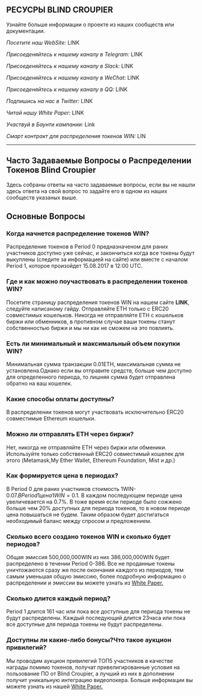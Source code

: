 ## РЕСУСРЫ BLIND CROUPIER
Узнайте больше информации о проекте из наших сообществ или документации.

*Посетите наш WebSite:* LINK

*Присоеденяйтесь к нашему каналу в Telegram:* LINK

*Присоеденяйтесь к нашему каналу в Slack:* LINK 

*Присоеденяйтесь к нашему каналу в WeChat:* LINK 

*Присоеденяйтесь к нашему каналу в QQ:* LINK 

*Подпишись на нас в Twitter:* LINK

*Читай нашу White Paper:* LINK

*Участвуй в Баунти кампании:* Link

*Смарт контракт для распределения токенов WIN:* LIN

---

## Часто Задаваемые Вопросы о Распределении Токенов Blind Croupier
Здесь собраны ответы на часто задаваемые вопросы, если вы не нашли здесь ответа на свой вопрос то задайте его в одном из наших сообществ указаных выше.

## Основные Вопросы


### Когда начнется распределение токенов WIN?
Распределение токенов в Period 0 предназначеном для раних участников доступно уже сейчас, и закончиться когда все токены будут выкуплены (следите за информацией на сайте) или вместе с началом Period 1, которое произойдет 15.08.2017 в 12:00 UTC.

### Где и как можно поучаствовать в распределении токенов WIN?
Посетите страницу распределения токенов WIN на нашем сайте **LINK**, следуйте написаному гайду. Отправляйте ETH только c ERC20 совместимых кошельков. Никогда не отправляйте ETH  c кошельков биржи или обменников, в противном случае ваши токены станут собственностью биржи и мы ни как не сможем на это повлиять.

### Есть ли минимальный и максимальный объем покупки WIN?
Минимальная сумма транзакции 0.01ETH, максимальная сумма не установлена.Однако если вы отправите средств, больше чем доступно для определенного периода, то лишняя сумма будет отправлена обратно на ваш кошелек.

### Какие способы оплаты доступны?
В распределении токенов могут участвовать исключительно ERC20 совместимые Ethereum кошельки.

### Можно ли отправлять ETH через биржи?
Нет,  никогда не отправляйте ETH через биржи или обменики. Используйте только собственный ERC20 совместимый кошелек для этого (Metamask,My Ether Wallet, Ethereum Foundation, Mist и др.)

### Как формируется цена в периодах?
В Period 0 для раних участников стоимость 1WIN-0.07$. В Period 1 цена 1WIN=0.1$. В каждом последующем периоде цена увеличевается на 0.7%. В тоже время если периоде было сожжено больше чем 20% доступных для периода токенов, то в новом периоде цена повышаться не будем. Таким образом будет достигаться необходимый баланс между спросом и предложением.

### Сколько всего создано токенов WIN и сколько будет периодов?
Общая эмиссия 500,000,000WIN из них 386,000,000WIN будет распределено в течении Period 0-386. Все не проданные токены уничтожаются сразу же после окончания каждого из периодов, тем самым уменьшая общую эмиссию, более подробную информацию о распределении и эмиссии вы можете узнать из [White Paper.](https://github.com/Blind-Croupier/Blind-Croupier-Documentation/blob/master/White%20Paper.md#token-distribution)

### Сколько длится каждый период?
Period 1 длится 161 час или пока все доступные для периода токены не будут распределены. Каждый последующий длится 23часа или пока все доступные для периода токены не будут распределены.

### Доступны ли какие-либо бонусы?Что такое аукцион привилегий?
Мы проводим аукцион привилегий ТОП5 участников в качестве награды помимо токенов, получат привелигированные условия на пользование ПО от Blind Croupier, а лучший из них в дополнении получит уникальную интеграцию видеопокера. Больше информации вы можете узнать из нашей [White Paper.](https://github.com/Blind-Croupier/Blind-Croupier-Documentation/blob/master/White%20Paper.md#the-privilege-auction)


